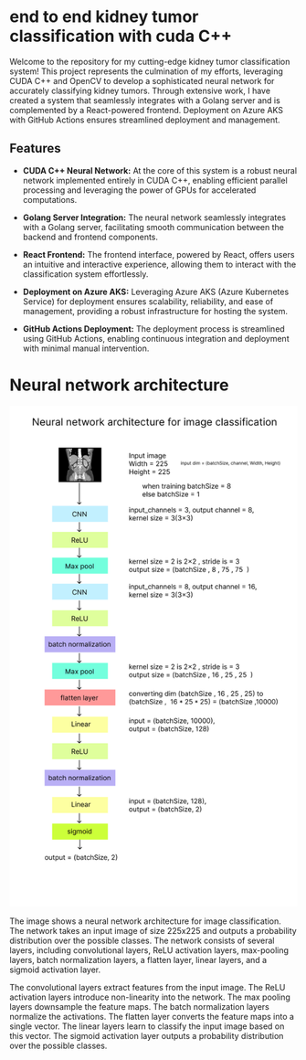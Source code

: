 # end to end kidney tumor classification with cuda C++
 
Welcome to the repository for my cutting-edge kidney tumor classification system! This project represents the culmination of my efforts, leveraging CUDA C++ and OpenCV to develop a sophisticated neural network for accurately classifying kidney tumors. Through extensive work, I have created a system that seamlessly integrates with a Golang server and is complemented by a React-powered frontend. Deployment on Azure AKS with GitHub Actions ensures streamlined deployment and management.

## Features

- **CUDA C++ Neural Network:** At the core of this system is a robust neural network implemented entirely in CUDA C++, enabling efficient parallel processing and leveraging the power of GPUs for accelerated computations.

- **Golang Server Integration:** The neural network seamlessly integrates with a Golang server, facilitating smooth communication between the backend and frontend components.

- **React Frontend:** The frontend interface, powered by React, offers users an intuitive and interactive experience, allowing them to interact with the classification system effortlessly.

- **Deployment on Azure AKS:** Leveraging Azure AKS (Azure Kubernetes Service) for deployment ensures scalability, reliability, and ease of management, providing a robust infrastructure for hosting the system.

- **GitHub Actions Deployment:** The deployment process is streamlined using GitHub Actions, enabling continuous integration and deployment with minimal manual intervention.


# Neural network architecture

<p align="center">
  <img src="./gitresource/image_classification.png" />
</p>

The image shows a neural network architecture for image classification. The network takes an input image of size 225x225 and outputs a probability distribution over the possible classes. The network consists of several layers, including convolutional layers, ReLU activation layers, max-pooling layers, batch normalization layers, a flatten layer, linear layers, and a sigmoid activation layer.

The convolutional layers extract features from the input image. The ReLU activation layers introduce non-linearity into the network. The max pooling layers downsample the feature maps. The batch normalization layers normalize the activations. The flatten layer converts the feature maps into a single vector. The linear layers learn to classify the input image based on this vector. The sigmoid activation layer outputs a probability distribution over the possible classes.


